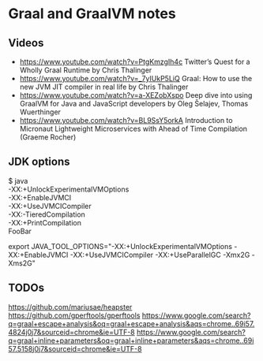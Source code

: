 # Graal and GraalVM notes

## Videos
* https://www.youtube.com/watch?v=PtgKmzgIh4c Twitter’s Quest for a Wholly Graal Runtime by Chris Thalinger
* https://www.youtube.com/watch?v=_7yIUkP5LiQ Graal: How to use the new JVM JIT compiler in real life by Chris Thalinger
* https://www.youtube.com/watch?v=a-XEZobXspo Deep dive into using GraalVM for Java and JavaScript developers by Oleg Šelajev, Thomas Wuerthinger
* https://www.youtube.com/watch?v=BL9SsY5orkA Introduction to Micronaut Lightweight Microservices with Ahead of Time Compilation (Graeme Rocher)

## JDK options
$ java \
  -XX:+UnlockExperimentalVMOptions \
  -XX:+EnableJVMCI \
  -XX:+UseJVMCICompiler \
  -XX:-TieredCompilation \
  -XX:+PrintCompilation \
  FooBar

export JAVA_TOOL_OPTIONS="-XX:+UnlockExperimentalVMOptions -XX:+EnableJVMCI -XX:+UseJVMCICompiler -XX:+UseParallelGC -Xmx2G -Xms2G"

## TODOs

https://github.com/mariusae/heapster
https://github.com/gperftools/gperftools
https://www.google.com/search?q=graal+escape+analysis&oq=graal+escape+analysis&aqs=chrome..69i57.4824j0j7&sourceid=chrome&ie=UTF-8
https://www.google.com/search?q=graal+inline+parameters&oq=graal+inline+parameters&aqs=chrome..69i57.5158j0j7&sourceid=chrome&ie=UTF-8
